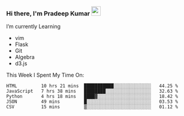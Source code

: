### Hi there, I'm Pradeep Kumar <img src="https://media.giphy.com/media/Yrfa3vPYjWDwlEfvHw/giphy.gif" width="25px">

I’m currently Learning
 - vim
 - Flask
 - Git
 - Algebra
 - d3.js

This Week I Spent My Time On:
<!--START_SECTION:waka-->
```text
HTML         10 hrs 21 mins  ███████████░░░░░░░░░░░░░░   44.25 % 
JavaScript   7 hrs 38 mins   ████████░░░░░░░░░░░░░░░░░   32.63 % 
Python       4 hrs 18 mins   ████▓░░░░░░░░░░░░░░░░░░░░   18.42 % 
JSON         49 mins         █░░░░░░░░░░░░░░░░░░░░░░░░   03.53 % 
CSV          15 mins         ▒░░░░░░░░░░░░░░░░░░░░░░░░   01.12 % 
```
<!--END_SECTION:waka-->
